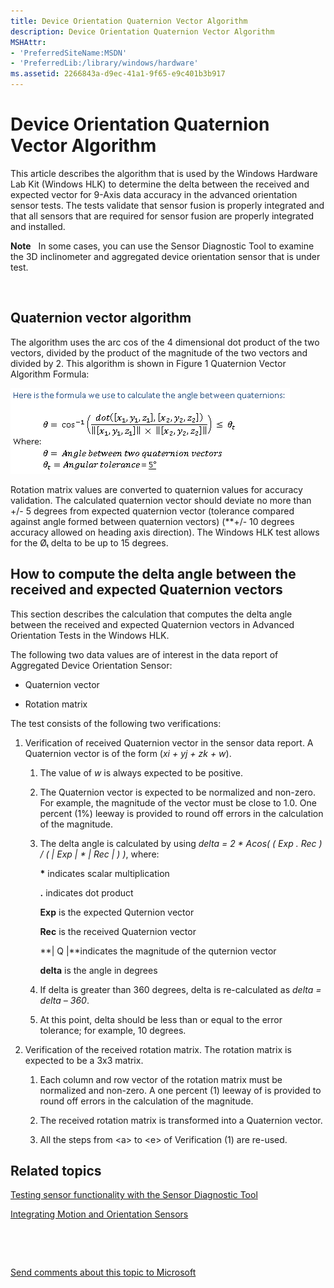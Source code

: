 ```yaml
---
title: Device Orientation Quaternion Vector Algorithm
description: Device Orientation Quaternion Vector Algorithm
MSHAttr:
- 'PreferredSiteName:MSDN'
- 'PreferredLib:/library/windows/hardware'
ms.assetid: 2266843a-d9ec-41a1-9f65-e9c401b3b917
---
```


# Device Orientation Quaternion Vector Algorithm


This article describes the algorithm that is used by the Windows Hardware Lab Kit (Windows HLK) to determine the delta between the received and expected vector for 9-Axis data accuracy in the advanced orientation sensor tests. The tests validate that sensor fusion is properly integrated and that all sensors that are required for sensor fusion are properly integrated and installed.

**Note**  
In some cases, you can use the Sensor Diagnostic Tool to examine the 3D inclinometer and aggregated device orientation sensor that is under test.

 

## <span id="Quaternion_vector_algorithm"></span><span id="quaternion_vector_algorithm"></span><span id="QUATERNION_VECTOR_ALGORITHM"></span>Quaternion vector algorithm


The algorithm uses the arc cos of the 4 dimensional dot product of the two vectors, divided by the product of the magnitude of the two vectors and divided by 2. This algorithm is shown in Figure 1 Quaternion Vector Algorithm Formula:

![quaternion vector algorithm formula](images/hck-winb-vectoralgorithm.png)

Rotation matrix values are converted to quaternion values for accuracy validation. The calculated quaternion vector should deviate no more than +/- 5 degrees from expected quaternion vector (tolerance compared against angle formed between quaternion vectors) (\*\*+/- 10 degrees accuracy allowed on heading axis direction). The Windows HLK test allows for the Øₜ delta to be up to 15 degrees.

## <span id="How_to_compute_the_delta_angle_between_the_received_and_expected_Quaternion_vectors"></span><span id="how_to_compute_the_delta_angle_between_the_received_and_expected_quaternion_vectors"></span><span id="HOW_TO_COMPUTE_THE_DELTA_ANGLE_BETWEEN_THE_RECEIVED_AND_EXPECTED_QUATERNION_VECTORS"></span>How to compute the delta angle between the received and expected Quaternion vectors


This section describes the calculation that computes the delta angle between the received and expected Quaternion vectors in Advanced Orientation Tests in the Windows HLK.

The following two data values are of interest in the data report of Aggregated Device Orientation Sensor:

-   Quaternion vector

-   Rotation matrix

The test consists of the following two verifications:

1.  Verification of received Quaternion vector in the sensor data report. A Quaternion vector is of the form (*xi + yj + zk + w*).

    1.  The value of *w* is always expected to be positive.

    2.  The Quaternion vector is expected to be normalized and non-zero. For example, the magnitude of the vector must be close to 1.0. One percent (1%) leeway is provided to round off errors in the calculation of the magnitude.

    3.  The delta angle is calculated by using *delta = 2 \* Acos( ( Exp . Rec ) / ( | Exp | \* | Rec | ) )*, where:

        **\*** indicates scalar multiplication

        **.** indicates dot product

        **Exp** is the expected Quternion vector

        **Rec** is the received Quaternion vector

        **| Q |**indicates the magnitude of the quternion vector

        **delta** is the angle in degrees

    4.  If delta is greater than 360 degrees, delta is re-calculated as *delta = delta – 360*.

    5.  At this point, delta should be less than or equal to the error tolerance; for example, 10 degrees.

2.  Verification of the received rotation matrix. The rotation matrix is expected to be a 3x3 matrix.

    1.  Each column and row vector of the rotation matrix must be normalized and non-zero. A one percent (1) leeway of is provided to round off errors in the calculation of the magnitude.

    2.  The received rotation matrix is transformed into a Quaternion vector.

    3.  All the steps from &lt;a&gt; to &lt;e&gt; of Verification (1) are re-used.

## <span id="related_topics"></span>Related topics


[Testing sensor functionality with the Sensor Diagnostic Tool](http://go.microsoft.com/fwlink/?LinkID=288907)

[Integrating Motion and Orientation Sensors](http://go.microsoft.com/fwlink/?LinkID=262274)

 

 

[Send comments about this topic to Microsoft](mailto:wsddocfb@microsoft.com?subject=Documentation%20feedback%20%5Bp_hlk_test\p_hlk_test%5D:%20Device%20Orientation%20Quaternion%20Vector%20Algorithm%20%20RELEASE:%20%288/29/2017%29&body=%0A%0APRIVACY%20STATEMENT%0A%0AWe%20use%20your%20feedback%20to%20improve%20the%20documentation.%20We%20don't%20use%20your%20email%20address%20for%20any%20other%20purpose,%20and%20we'll%20remove%20your%20email%20address%20from%20our%20system%20after%20the%20issue%20that%20you're%20reporting%20is%20fixed.%20While%20we're%20working%20to%20fix%20this%20issue,%20we%20might%20send%20you%20an%20email%20message%20to%20ask%20for%20more%20info.%20Later,%20we%20might%20also%20send%20you%20an%20email%20message%20to%20let%20you%20know%20that%20we've%20addressed%20your%20feedback.%0A%0AFor%20more%20info%20about%20Microsoft's%20privacy%20policy,%20see%20http://privacy.microsoft.com/en-us/default.aspx. "Send comments about this topic to Microsoft")





